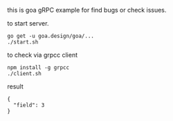 this is goa gRPC example for find bugs or check issues.

to start server.

```
go get -u goa.design/goa/...
./start.sh 
```


to check via grpcc client

```
npm install -g grpcc
./client.sh
```

result

```
{
  "field": 3
}
```
